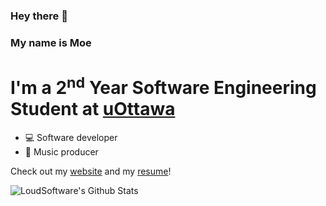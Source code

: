 ### Hey there 👋 
### My name is Moe

<!--
**moebachrouch/moebachrouch** is a ✨ _special_ ✨ repository because its `README.md` (this file) appears on your GitHub profile.-->

# I'm a 2<sup>nd</sup> Year Software Engineering Student at [uOttawa]

* 💻  Software developer
* 🎹  Music producer

Check out my [website] and my [resume]!

<img align="left" alt="LoudSoftware's Github Stats" src="https://github-readme-stats.vercel.app/api?username=moebachrouch&show_icons=true&hide_border=true" />

[uOttawa]: https://www.uottawa.ca/en
[website]: https://moebachrouch.github.io/my-website/
[resume]: https://moebachrouch.github.io/my-website/moe-bachrouch-resume.pdf
